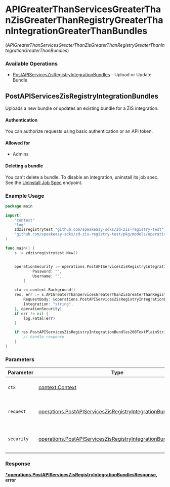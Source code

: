 # APIGreaterThanServicesGreaterThanZisGreaterThanRegistryGreaterThanIntegrationGreaterThanBundles
(*APIGreaterThanServicesGreaterThanZisGreaterThanRegistryGreaterThanIntegrationGreaterThanBundles*)

### Available Operations

* [PostAPIServicesZisRegistryIntegrationBundles](#postapiserviceszisregistryintegrationbundles) - Upload or Update Bundle

## PostAPIServicesZisRegistryIntegrationBundles

Uploads a new bundle or updates an existing bundle for a ZIS integration.

#### Authentication

You can authorize requests using basic authentication or an API token.

#### Allowed for

* Admins

#### Deleting a bundle

You can't delete a bundle. To disable an integration, uninstall its
job spec. See the [Uninstall
Job Spec](/api-reference/integration-services/registry/jobspecs/#uninstall-job-spec)
endpoint.

### Example Usage

```go
package main

import(
	"context"
	"log"
	zdzisregistrytest "github.com/speakeasy-sdks/zd-zis-registry-test"
	"github.com/speakeasy-sdks/zd-zis-registry-test/pkg/models/operations"
)

func main() {
    s := zdzisregistrytest.New()


    operationSecurity := operations.PostAPIServicesZisRegistryIntegrationBundlesSecurity{
            Password: "",
            Username: "",
        }

    ctx := context.Background()
    res, err := s.APIGreaterThanServicesGreaterThanZisGreaterThanRegistryGreaterThanIntegrationGreaterThanBundles.PostAPIServicesZisRegistryIntegrationBundles(ctx, operations.PostAPIServicesZisRegistryIntegrationBundlesRequest{
        RequestBody: &operations.PostAPIServicesZisRegistryIntegrationBundlesRequestBody{},
        Integration: "string",
    }, operationSecurity)
    if err != nil {
        log.Fatal(err)
    }

    if res.PostAPIServicesZisRegistryIntegrationBundles200TextPlainString != nil {
        // handle response
    }
}
```

### Parameters

| Parameter                                                                                                                                          | Type                                                                                                                                               | Required                                                                                                                                           | Description                                                                                                                                        |
| -------------------------------------------------------------------------------------------------------------------------------------------------- | -------------------------------------------------------------------------------------------------------------------------------------------------- | -------------------------------------------------------------------------------------------------------------------------------------------------- | -------------------------------------------------------------------------------------------------------------------------------------------------- |
| `ctx`                                                                                                                                              | [context.Context](https://pkg.go.dev/context#Context)                                                                                              | :heavy_check_mark:                                                                                                                                 | The context to use for the request.                                                                                                                |
| `request`                                                                                                                                          | [operations.PostAPIServicesZisRegistryIntegrationBundlesRequest](../../models/operations/postapiserviceszisregistryintegrationbundlesrequest.md)   | :heavy_check_mark:                                                                                                                                 | The request object to use for the request.                                                                                                         |
| `security`                                                                                                                                         | [operations.PostAPIServicesZisRegistryIntegrationBundlesSecurity](../../models/operations/postapiserviceszisregistryintegrationbundlessecurity.md) | :heavy_check_mark:                                                                                                                                 | The security requirements to use for the request.                                                                                                  |


### Response

**[*operations.PostAPIServicesZisRegistryIntegrationBundlesResponse](../../models/operations/postapiserviceszisregistryintegrationbundlesresponse.md), error**

